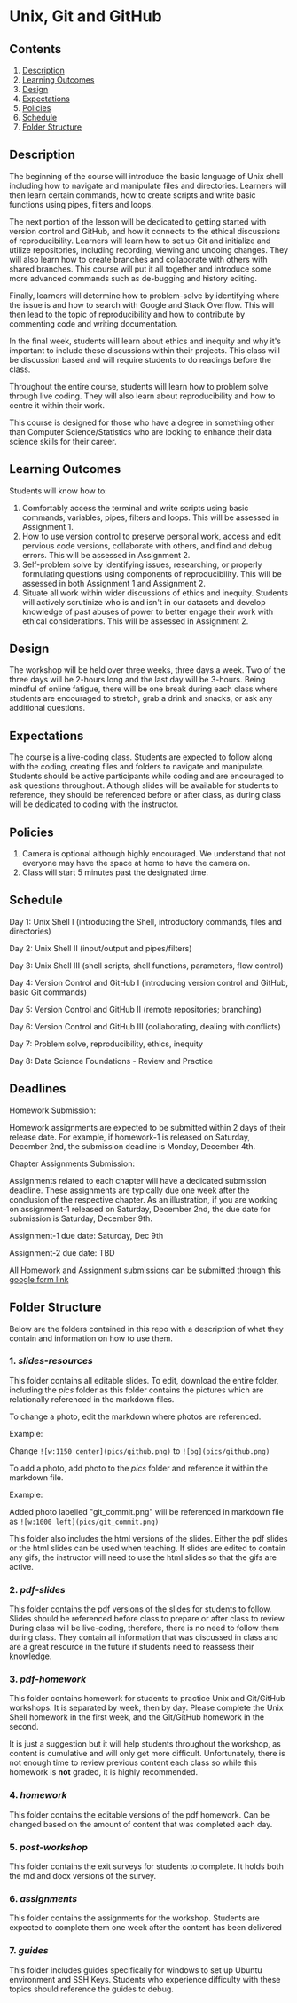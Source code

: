 # Unix, Git and GitHub

## Contents
1. [Description](https://github.com/UofT-DSI/01-shell_git_github#description)
2. [Learning Outcomes](https://github.com/UofT-DSI/01-shell_git_github#learning-outcomes)
3. [Design](https://github.com/UofT-DSI/01-shell_git_github#design)
4. [Expectations](https://github.com/UofT-DSI/01-shell_git_github#expectations)
5. [Policies](https://github.com/UofT-DSI/01-shell_git_github#policies)
6. [Schedule](https://github.com/UofT-DSI/01-shell_git_github#schedule)
7. [Folder Structure](https://github.com/UofT-DSI/01-shell_git_github#folder-structure)

## Description
The beginning of the course will introduce the basic language of Unix shell including how to navigate and manipulate files and directories. Learners will then learn certain commands, how to create scripts and write basic functions using pipes, filters and loops. 

The next portion of the lesson will be dedicated to getting started with version control and GitHub, and how it connects to the ethical discussions of reproducibility. Learners will learn how to set up Git and initialize and utilize repositories, including recording, viewing and undoing changes. They will also learn how to create branches and collaborate with others with shared branches. This course will put it all together and introduce some more advanced commands such as de-bugging and history editing.

Finally, learners will determine how to problem-solve by identifying where the issue is and how to search with Google and Stack Overflow. This will then lead to the topic of reproducibility and how to contribute by commenting code and writing documentation.

In the final week, students will learn about ethics and inequity and why it's important to include these discussions within their projects. This class will be discussion based and will require students to do readings before the class.

Throughout the entire course, students will learn how to problem solve through live coding. They will also learn about reproducibility and how to centre it within their work.

This course is designed for those who have a degree in something other than Computer Science/Statistics who are looking to enhance their data science skills for their career.

## Learning Outcomes
Students will know how to:
1. Comfortably access the terminal and write scripts using basic commands, variables, pipes, filters and loops. This will be assessed in Assignment 1.
2. How to use version control to preserve personal work, access and edit pervious code versions, collaborate with others, and find and debug errors. This will be assessed in Assignment 2.
3. Self-problem solve by identifying issues, researching, or properly formulating questions using components of reproducibility. This will be assessed in both Assignment 1 and Assignment 2.
4. Situate all work within wider discussions of ethics and inequity. Students will actively scrutinize who is and isn't in our datasets and develop knowledge of past abuses of power to better engage their work with ethical considerations. This will be assessed in Assignment 2.

## Design
The workshop will be held over three weeks, three days a week. Two of the three days will be 2-hours long and the last day will be 3-hours. Being mindful of online fatigue, there will be one break during each class where students are encouraged to stretch, grab a drink and snacks, or ask any additional questions.

## Expectations
The course is a live-coding class. Students are expected to follow along with the coding, creating files and folders to navigate and manipulate. Students should be active participants while coding and are encouraged to ask questions throughout. Although slides will be available for students to reference, they should be referenced before or after class, as during class will be dedicated to coding with the instructor.

## Policies
1. Camera is optional although highly encouraged. We understand that not everyone may have the space at home to have the camera on.
2. Class will start 5 minutes past the designated time.

## Schedule
Day 1: Unix Shell I (introducing the Shell, introductory commands, files and directories)

Day 2: Unix Shell II (input/output and pipes/filters)

Day 3: Unix Shell III (shell scripts, shell functions, parameters, flow control)

Day 4: Version Control and GitHub I (introducing version control and GitHub, basic Git commands)

Day 5: Version Control and GitHub II (remote repositories; branching)

Day 6: Version Control and GitHub III (collaborating, dealing with conflicts)

Day 7: Problem solve, reproducibility, ethics, inequity

Day 8: Data Science Foundations - Review and Practice

## Deadlines
Homework Submission:

Homework assignments are expected to be submitted within 2 days of their release date. For example, if homework-1 is released on Saturday, December 2nd, the submission deadline is Monday, December 4th.

Chapter Assignments Submission:

Assignments related to each chapter will have a dedicated submission deadline. These assignments are typically due one week after the conclusion of the respective chapter. As an illustration, if you are working on assignment-1 released on Saturday, December 2nd, the due date for submission is Saturday, December 9th.

Assignment-1 due date: Saturday, Dec 9th

Assignment-2 due date: TBD

All Homework and Assignment submissions can be submitted through [this google form link](https://forms.gle/YJsEuZCKBoZkrnqt5)


## Folder Structure
Below are the folders contained in this repo with a description of what they contain and information on how to use them.

### 1. *slides-resources*
This folder contains all editable slides. To edit, download the entire folder, including the *pics* folder as this folder contains the pictures which are relationally referenced in the markdown files.

To change a photo, edit the markdown where photos are referenced.

Example: 

Change `![w:1150 center](pics/github.png)` to `![bg](pics/github.png)`

To add a photo, add photo to the *pics* folder and reference it within the markdown file.

Example:

Added photo labelled "git_commit.png" will be referenced in markdown file as `![w:1000 left](pics/git_commit.png)`

This folder also includes the html versions of the slides. Either the pdf slides or the html slides can be used when teaching. If slides are edited to contain any gifs, the instructor will need to use the html slides so that the gifs are active.

### 2. *pdf-slides*
This folder contains the pdf versions of the slides for students to follow. Slides should be referenced before class to prepare or after class to review. During class will be live-coding, therefore, there is no need to follow them during class. They contain all information that was discussed in class and are a great resource in the future if students need to reassess their knowledge.

### 3. *pdf-homework*
This folder contains homework for students to practice Unix and Git/GitHub workshops. It is separated by week, then by day. Please complete the Unix Shell homework in the first week, and the Git/GitHub homework in the second.

It is just a suggestion but it will help students throughout the workshop, as content is cumulative and will only get more difficult. Unfortunately, there is not enough time to review previous content each class so while this homework is **not** graded, it is highly recommended.

### 4. *homework*
This folder contains the editable versions of the pdf homework. Can be changed based on the amount of content that was completed each day.

### 5. *post-workshop*
This folder contains the exit surveys for students to complete. It holds both the md and docx versions of the survey.

### 6. *assignments*
This folder contains the assignments for the workshop. Students are expected to complete them one week after the content has been delivered

### 7. *guides*
This folder includes guides specifically for windows to set up Ubuntu environment and SSH Keys. Students who experience difficulty with these topics should reference the guides to debug.
